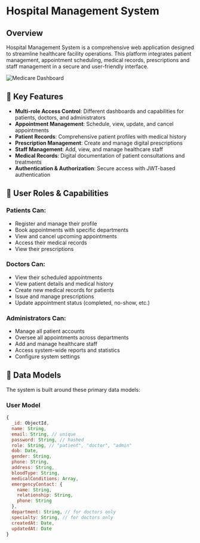 # Hospital Management System

## Overview

Hospital Management System is a comprehensive web application designed to streamline healthcare facility operations. This platform integrates patient management, appointment scheduling, medical records, prescriptions and staff management in a secure and user-friendly interface.

![Medicare Dashboard](https://raw.githubusercontent.com/mwihoti/Hospital-Management-System/main/public/dashboard-preview.png)

## 🌟 Key Features

- **Multi-role Access Control**: Different dashboards and capabilities for patients, doctors, and administrators
- **Appointment Management**: Schedule, view, update, and cancel appointments
- **Patient Records**: Comprehensive patient profiles with medical history
- **Prescription Management**: Create and manage digital prescriptions
- **Staff Management**: Add, view, and manage healthcare staff
- **Medical Records**: Digital documentation of patient consultations and treatments
- **Authentication & Authorization**: Secure access with JWT-based authentication

## 👥 User Roles & Capabilities

### Patients Can:
- Register and manage their profile
- Book appointments with specific departments
- View and cancel upcoming appointments
- Access their medical records
- View their prescriptions

### Doctors Can:
- View their scheduled appointments
- View patient details and medical history
- Create new medical records for patients
- Issue and manage prescriptions
- Update appointment status (completed, no-show, etc.)

### Administrators Can:
- Manage all patient accounts
- Oversee all appointments across departments
- Add and manage healthcare staff
- Access system-wide reports and statistics
- Configure system settings

## 💾 Data Models

The system is built around these primary data models:

### User Model
```javascript
{
  _id: ObjectId,
  name: String,
  email: String, // unique
  password: String, // hashed
  role: String, // "patient", "doctor", "admin"
  dob: Date,
  gender: String,
  phone: String,
  address: String,
  bloodType: String,
  medicalConditions: Array,
  emergencyContact: {
    name: String,
    relationship: String,
    phone: String
  },
  department: String, // for doctors only
  specialty: String, // for doctors only
  createdAt: Date,
  updatedAt: Date
}
